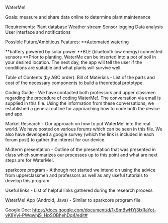 WaterMe!

Goals: measure and share data online to determine plant maintenance

Requirements:
	Plant database
	Weather stream
	Sensor logging
	Data analysis
	User interface and notifications

Possible Future/Ambitious Features:
**Automated watering

**battery powered by solar power
**BLE (bluetooth low energy) connected sensors
**Prior to planting, WaterMe can be inserted into a pot of soil in your desired location.  The next day, the app will tell the user if the conditions are suitable and what plants will survive well.

Table of Contents (by ABC order):
Bill of Materials - List of the parts and cost of the necessary components to build a theoretical prototype. 

Coding Guide - We have contacted both professors and upper classmen regarding the procedure of coding WaterMe!. The conversation via email is supplied in this file. Using the information from these conversations, we established a general outline for approaching how to code both the device and app.

Market Research - Our approach on how to put WaterMe! into the real world. We have posted on various forums which can be seen in this file. We also have developed a google survey (which the link is included in each forum post) to gather the interest for our device. 

Midterm presentation - Outline of the presentation that was presented in class which summarizes our processes up to this point and what are next steps are for WaterMe!.

sparkcore program - Although not started we intend on using the advice from upperclassmen and professors as well as any useful tutorials to develop this program.

Useful links - List of helpful links gathered during the research process

WaterMe! App (Android, Java) - Similar to sparkcore program file

Google Doc: https://docs.google.com/document/d/1kSmBwHYj3lxRaYot-vK8Vyi-PWqwhjS_HpSOBhehDq4/edit#
